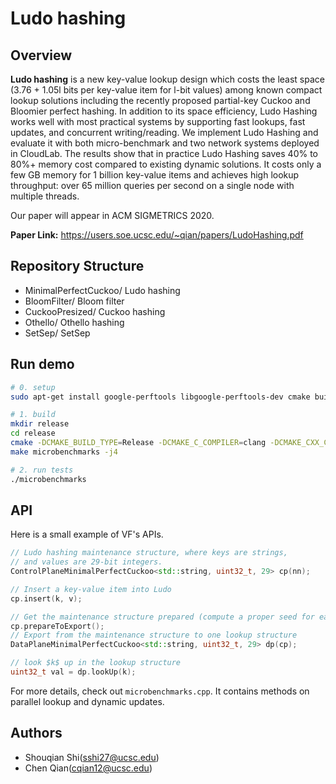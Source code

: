 # Ludo hashing

## Overview

**Ludo hashing** is a new key-value lookup design which costs the least space (3.76 + 1.05l bits per key-value item for l-bit values) among known compact lookup solutions including the recently proposed partial-key Cuckoo and Bloomier perfect hashing. In addition to its space efficiency, Ludo Hashing works well with most practical systems by supporting fast lookups, fast updates, and concurrent writing/reading. We implement Ludo Hashing and evaluate it with both micro-benchmark and two network systems deployed in CloudLab. The results show that in practice Ludo Hashing saves 40% to 80%+ memory cost compared to existing dynamic solutions. It costs only a few GB memory for 1 billion key-value items and achieves high lookup throughput: over 65 million queries per second on a single node with multiple threads.

Our paper will appear in ACM SIGMETRICS 2020.  

**Paper Link:** https://users.soe.ucsc.edu/~qian/papers/LudoHashing.pdf

## Repository Structure

- MinimalPerfectCuckoo/     Ludo hashing
- BloomFilter/              Bloom filter
- CuckooPresized/           Cuckoo hashing
- Othello/                  Othello hashing
- SetSep/                   SetSep


## Run demo

```sh
# 0. setup 
sudo apt-get install google-perftools libgoogle-perftools-dev cmake build-essential pkgconf

# 1. build
mkdir release
cd release
cmake -DCMAKE_BUILD_TYPE=Release -DCMAKE_C_COMPILER=clang -DCMAKE_CXX_COMPILER=clang++ -G "CodeBlocks - Unix Makefiles" ..
make microbenchmarks -j4

# 2. run tests
./microbenchmarks
```

## API

Here is a small example of VF's APIs.

```c++
// Ludo hashing maintenance structure, where keys are strings, 
// and values are 29-bit integers. 
ControlPlaneMinimalPerfectCuckoo<std::string, uint32_t, 29> cp(nn);  

// Insert a key-value item into Ludo
cp.insert(k, v);

// Get the maintenance structure prepared (compute a proper seed for each bucket)
cp.prepareToExport();
// Export from the maintenance structure to one lookup structure
DataPlaneMinimalPerfectCuckoo<std::string, uint32_t, 29> dp(cp);

// look $k$ up in the lookup structure
uint32_t val = dp.lookUp(k);
```

For more details, check out `microbenchmarks.cpp`. It contains methods on parallel lookup and dynamic updates.

## Authors

- Shouqian Shi(sshi27@ucsc.edu)
- Chen Qian(cqian12@ucsc.edu)
